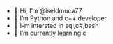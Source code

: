 - 👋 Hi, I’m @iseldmuca77
- 👀 I’m Python and c++ developer
- 🌱 I-m intersted in sql,c#,bash
- 🌱 I’m currently learning c
